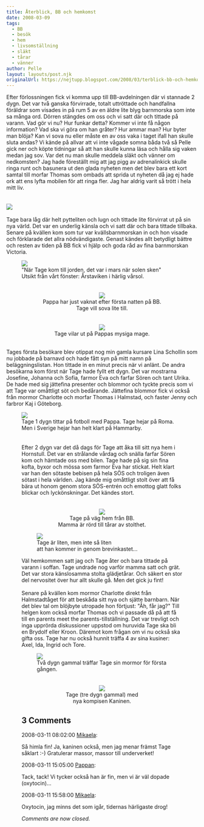 ```yaml
---
title: Återblick, BB och hemkomst
date: 2008-03-09
tags: 
  - BB
  - besök
  - hem
  - livsomställning
  - släkt
  - tårar
  - vänner	
author: Pelle
layout: layouts/post.njk
originalUrl: https://nejtupp.blogspot.com/2008/03/terblick-bb-och-hemkomst.html
---
```


Efter förlossningen fick vi komma upp till BB-avdelningen där vi stannade 2 dygn. Det var två ganska förvirrade, totalt uttröttade och handfallna föräldrar som visades in på rum 5 av en äldre lite blyg barnmorska som inte sa många ord. Dörren stängdes om oss och vi satt där och tittade på varann. Vad gör vi nu? Hur funkar detta? Kommer vi inte få någon information? Vad ska vi göra om han gråter? Hur ammar man? Hur byter man blöja? Kan vi sova nu eller måste en av oss vaka i taget ifall han skulle sluta andas? Vi kände på allvar att vi inte vågade somna båda två så Pelle gick ner och köpte tidningar så att han skulle kunna läsa och hålla sig vaken medan jag sov. Var det nu man skulle meddela släkt och vänner om nedkomsten? Jag hade föreställt mig att jag pigg av adrenalinkick skulle ringa runt och basunera ut den glada nyheten men det blev bara ett kort samtal till morfar Thomas som ombads att sprida ut nyheten då jag ej hade ork att ens lyfta mobilen för att ringa fler. Jag har aldrig varit så trött i hela mitt liv.<br><br><br><img src="../../../../img/_MG_0259_1024pix.jpg"><br><br>Tage bara låg där helt pytteliten och lugn och tittade lite förvirrat ut på sin nya värld. Det var en underlig känsla och vi satt där och bara tittade tillbaka. Senare på kvällen kom som tur var kvällsbarnmorskan in och hon visade och förklarade det allra nödvändigaste. Genast kändes allt betydligt bättre och resten av tiden på BB fick vi hjälp och goda råd av fina barnmorskan Victoria.<br>

<figure>
	<img src="../../../../img/_MG_0320_1024pix.jpg">
	<figcaption>"När Tage kom till jorden, det var i mars när solen sken"<br>Utsikt från vårt fönster: Årstaviken i härlig vårsol.<br><br><br></span></div><div style="text-align: center;"><img src="../../../../img/_MG_0316_1024pix.jpg">
	<figcaption>Pappa har just vaknat efter första natten på BB.<br>Tage vill sova lite till.<br><br><br></span></div><div style="text-align: center;"><img src="../../../../img/_MG_0283_1024pix.jpg">
	<figcaption>Tage vilar ut på Pappas mysiga mage.</figcaption>
</figure><br>Tages första besökare blev otippat nog min gamla kursare Lina Schollin som nu jobbade på barnavd och hade fått syn på mitt namn på beläggningslistan. Hon tittade in en minut precis när vi anlänt. De andra besökarna kom först när Tage hade fyllt ett dygn. Det var mostrarna Josefine, Johanna och Sofia, farmor Eva och farfar Sören och tant Ulrika. De hade med sig jättefina presenter och blommor och tyckte precis som vi att Tage var omåttligt söt och bedårande. Jättefina blommor fick vi också från mormor Charlotte och morfar Thomas i Halmstad, och faster Jenny och farbror Kaj i Göteborg.<br>

<figure>
	<img src="../../../../img/_MG_0309_1024pix.jpg">
	<figcaption>Tage 1 dygn tittar på fotboll med Pappa. Tage hejar på Roma.<br>Men i Sverige hejar han helt klart på Hammarby.<br></span><br><br><div style="text-align: left;">Efter 2 dygn var det då dags för Tage att åka till sitt nya hem i Hornstull. Det var en strålande vårdag och snälla farfar Sören kom och hämtade oss med bilen. Tage hade på sig sin fina kofta, byxor och mössa som farmor Eva har stickat. Helt klart var han den sötaste bebisen på hela SÖS och troligen även sötast i hela världen. Jag kände mig omåttligt stolt över att få bära ut honom genom stora SÖS-entrén och emottog glatt folks blickar och lyckönskningar. Det kändes stort.</div></div><div style="text-align: center;"><br><br><img src="../../../../img/_MG_0324_1024pix.jpg">
	<figcaption>Tage på väg hem från BB.<br>Mamma är rörd till tårar av stolthet.</span><br></div>

<figure>
	<img src="../../../../img/_MG_0333_1024pix.jpg">
	<figcaption>Tage är liten, men inte så liten<br>att han kommer in genom brevinkastet...</figcaption>
</figure>Väl hemkommen satt jag och Tage åter och bara tittade på varann i soffan. Tage undrade nog varför mamma satt och grät. Det var stora känslosamma stolta glädjetårar. Och säkert en stor del nervositet över hur allt skulle gå. Men det gick ju fint!<br><br>Senare på kvällen kom mormor Charlotte direkt från Halmstadtåget för att beskåda sitt nya och sjätte barnbarn. När det blev tal om blöjbyte utropade hon förtjust: "Åh, får jag?" Till helgen kom också morfar Thomas och vi passade då på att få till en parents meet the parents-tillställning. Det var trevligt och inga upprörda diskussioner uppstod om huruvida Tage ska bli en Brydolf eller Kroon. Däremot kom frågan om vi nu också ska gifta oss. Tage har nu också hunnit träffa 4 av sina kusiner: Axel, Ida, Ingrid och Tore.<br>

<figure>
	<img src="../../../../img/_MG_0363_1024pix.jpg">
	<figcaption>Två dygn gammal träffar Tage sin mormor för första gången.<br><br></span></span></div><br><div style="text-align: center;"><img src="../../../../img/_MG_0364_1024pix.jpg">
	<figcaption>Tage (tre dygn gammal) med<br>nya kompisen Kaninen.</figcaption>
</figure>

<div class="comments">
	<div class="comments-header"><h2>3 Comments</h2></div>
	<div class="comments-body">
			<div class="comment" id="comment-642085704607399736">
				<p class="comment-header">
					<date datetime="2008-03-11T08:02:00.000+01:00">2008-03-11 08:02:00</date> 
					<a href="https://www.blogger.com/profile/01053182570637311119" rel="nofollow">Mikaela</a>:
				</p>
				<div class="comment-content"><p>Så himla fin! Ja, kaninen också, men jag menar främst Tage såklart :-) Gratulerar massor, massor till underverket!</p></div>
				<div class="comment-footer"></div>
			</div>
			<div class="comment" id="comment-4089495041538527255">
				<p class="comment-header">
					<date datetime="2008-03-11T15:05:00.000+01:00">2008-03-11 15:05:00</date> 
					<a href="https://www.blogger.com/profile/02900993942775660627" rel="nofollow">Pappan</a>:
				</p>
				<div class="comment-content"><p>Tack, tack! Vi tycker också han är fin, men vi är väl dopade (oxytocin)...</p></div>
				<div class="comment-footer"></div>
			</div>
			<div class="comment" id="comment-8097652652098094029">
				<p class="comment-header">
					<date datetime="2008-03-11T15:58:00.000+01:00">2008-03-11 15:58:00</date> 
					<a href="https://www.blogger.com/profile/01053182570637311119" rel="nofollow">Mikaela</a>:
				</p>
				<div class="comment-content"><p>Oxytocin, jag minns det som igår, tidernas härligaste drog!</p></div>
				<div class="comment-footer"></div>
			</div></div>
	<p class="comments-footer"><em>Comments are now closed.</em></p>
</div>